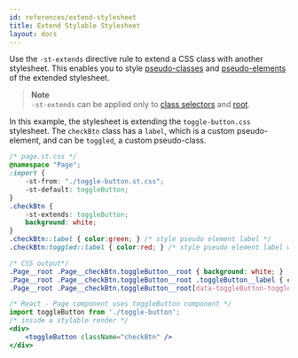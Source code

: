```yaml
---
id: references/extend-stylesheet
title: Extend Stylable Stylesheet
layout: docs
---
```


Use the `-st-extends` directive rule to extend a CSS class with another stylesheet. This enables you to style [pseudo-classes](./pseudo-classes.md) and [pseudo-elements](./pseudo-elements.md) of the extended stylesheet.

> **Note**  
>`-st-extends` can be applied only to [class selectors](./class-selectors.md) and [root](./root.md).

In this example, the stylesheet is extending the `toggle-button.css` stylesheet. The `checkBtn` class has a `label`, which is a custom pseudo-element, and can be `toggled`, a custom pseudo-class. 

```css
/* page.st.css */
@namespace "Page";
:import {
    -st-from: "./toggle-button.st.css";
    -st-default: toggleButton;
}
.checkBtn {
    -st-extends: toggleButton;
    background: white;
}
.checkBtn::label { color:green; } /* style pseudo element label */
.checkBtn:toggled::label { color:red; } /* style pseudo element label when check-box is toggled */
```

```css
/* CSS output*/
.Page__root .Page__checkBtn.toggleButton__root { background: white; }
.Page__root .Page__checkBtn.toggleButton__root .toggleButton__label { color: green; }
.Page__root .Page__checkBtn.toggleButton__root[data-toggleButton-toggled] .toggleButton__label { color: red; }
```

```jsx
/* React - Page component uses toggleButton component */
import toggleButton from './toggle-button';
/* inside a stylable render */
<div>
    <toggleButton className="checkBtn" />
</div>
```
